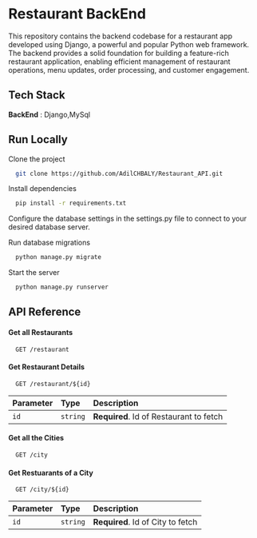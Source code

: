 
# Restaurant BackEnd

This repository contains the backend codebase for a restaurant app developed using Django, a powerful and popular Python web framework. The backend provides a solid foundation for building a feature-rich restaurant application, enabling efficient management of restaurant operations, menu updates, order processing, and customer engagement.


## Tech Stack

**BackEnd** : Django,MySql


## Run Locally

Clone the project

```bash
  git clone https://github.com/AdilCHBALY/Restaurant_API.git
```

Install dependencies

```bash
  pip install -r requirements.txt
```
Configure the database settings in the settings.py file to connect to your desired database server.

Run database migrations 

```bash
  python manage.py migrate
```

Start the server

```bash
  python manage.py runserver
```


## API Reference

#### Get all Restaurants

```http
  GET /restaurant
```

#### Get Restaurant Details

```http
  GET /restaurant/${id}
```

| Parameter | Type     | Description                       |
| :-------- | :------- | :-------------------------------- |
| `id`      | `string` | **Required**. Id of Restaurant to fetch |

#### Get all the Cities

```http
  GET /city
```

#### Get Restuarants of a City

```http
  GET /city/${id}
```

| Parameter | Type     | Description                       |
| :-------- | :------- | :-------------------------------- |
| `id`      | `string` | **Required**. Id of City to fetch |


